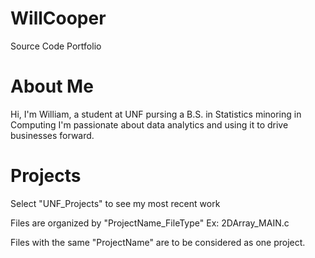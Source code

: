# WillCooper
Source Code Portfolio

# About Me
Hi, I'm William, a student at UNF pursing a B.S. in Statistics minoring in Computing
I'm passionate about data analytics and using it to drive businesses forward.

# Projects
Select "UNF_Projects" to see my most recent work

Files are organized by "ProjectName_FileType"
Ex: 2DArray_MAIN.c

Files with the same "ProjectName" are to be considered as one project.
